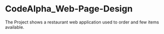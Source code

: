 # CodeAlpha_Web-Page-Design
The Project shows a restaurant web application used to order and few items available.
